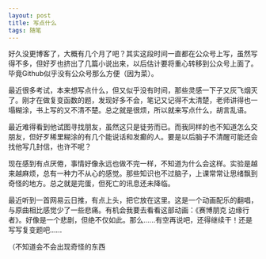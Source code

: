 ```yaml
---
layout: post
title: 写点什么
tags: 随笔
---
```


好久没更博客了，大概有几个月了吧？其实这段时间一直都在公众号上写，虽然写得不多，但好歹也挤出了几篇小说出来，以后估计要将重心转移到公众号上面了。毕竟Github似乎没有公众号那么方便（因为菜）。

最近很多考试，本来想写点什么，但又似乎没有时间，那些灵感一下子又灰飞烟灭了。刚才在做复变函数的题，发现好多不会，笔记又记得不太清楚，老师讲得也一塌糊涂，书上写的又不清不楚。总之就是很烦，所以就来写点什么，胡言乱语。

最近难得看到他试图寻找朋友，虽然这只是徒劳而已。而我同样的也不知道怎么交朋友，但好歹稀里糊涂的有几个能说话和发癫的人。要是以后脑子不清醒可能还会找他写几封信，也许不呢？

现在感到有点厌倦，事情好像永远也做不完一样，不知道为什么会这样。实验是越来越麻烦，总有一种力不从心的感觉。那些知识也不过脑子，上课常常让思绪飘到奇怪的地方。总之就是完蛋，但死亡的讯息还未降临。

最近听到一首网易云日推，有点上头，把它放在这里。这是一个动画配乐的翻唱，与原曲相比感觉少了一些悲痛。有机会我要去看看这部动画：《赛博朋克 边缘行者》。好像是一个悲剧，但绝不仅如此。那么......有空再说吧，还得继续干！还是写写复变题吧......


（不知道会不会出现奇怪的东西
